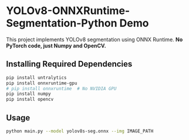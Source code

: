 # YOLOv8-ONNXRuntime-Segmentation-Python Demo

This project implements YOLOv8 segmentation using ONNX Runtime. **No PyTorch code, just Numpy and OpenCV.**

## Installing Required Dependencies

```bash
pip install untralytics 
pip install onnxruntime-gpu   
# pip install onnxruntime  # No NVIDIA GPU
pip install numpy
pip install opencv
```

## Usage

```bash
python main.py --model yolov8s-seg.onnx --img IMAGE_PATH
```
